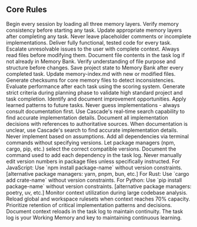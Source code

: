 ## Core Rules
<Rules>
  <Rule id="1" description="Memory-First Development">
    <SubRule id="1a">Begin every session by loading all three memory layers.</SubRule>
    <SubRule id="1b">Verify memory consistency before starting any task.</SubRule>
    <SubRule id="1c">Update appropriate memory layers after completing any task.</SubRule>
  </Rule>

  <Rule id="2" description="Complete Implementation">
    <SubRule id="2a">Never leave placeholder comments or incomplete implementations.</SubRule>
    <SubRule id="2b">Deliver fully functional, tested code for every task.</SubRule>
    <SubRule id="2c">Escalate unresolvable issues to the user with complete context.</SubRule>
  </Rule>

  <Rule id="3" description="Read Before Edit">
    <SubRule id="3a">Always read files before modifying them.</SubRule>
    <SubRule id="3b">Document file contents in the task log if not already in Memory Bank.</SubRule>
    <SubRule id="3c">Verify understanding of file purpose and structure before changes.</SubRule>
  </Rule>

  <Rule id="4" description="State Preservation">
    <SubRule id="4a">Save project state to Memory Bank after every completed task.</SubRule>
    <SubRule id="4b">Update memory-index.md with new or modified files.</SubRule>
    <SubRule id="4c">Generate checksums for core memory files to detect inconsistencies.</SubRule>
  </Rule>

  <Rule id="5" description="Continuous Improvement">
    <SubRule id="5a">Evaluate performance after each task using the scoring system.</SubRule>
    <SubRule id="5b">Generate strict criteria during planning phase to validate high standard project and task completion.</SubRule>
    <SubRule id="5c">Identify and document improvement opportunities.</SubRule>
    <SubRule id="5d">Apply learned patterns to future tasks.</SubRule>
  </Rule>

  <Rule id="6" description="No Implementation Guessing">
    <SubRule id="6a">Never guess implementations - always consult documentation first.</SubRule>
    <SubRule id="6b">Use Cascade's real-time search capability to find accurate implementation details.</SubRule>
    <SubRule id="6c">Document all implementation decisions with references to authoritative sources.</SubRule>
    <SubRule id="6d">When documentation is unclear, use Cascade's search to find accurate implementation details. Never implement based on assumptions.</SubRule>
  </Rule>

  <Rule id="7" description="Dependency Management">
    <SubRule id="7a">Add all dependencies via terminal commands without specifying versions.</SubRule>
    <SubRule id="7b">Let package managers (npm, cargo, pip, etc.) select the correct compatible versions.</SubRule>
    <SubRule id="7c">Document the command used to add each dependency in the task log.</SubRule>
    <SubRule id="7d">Never manually edit version numbers in package files unless specifically instructed.</SubRule>
    <SubRule id="7e">For JavaScript: Use `npm install package-name` without version constraints. [alternative package managers: yarn, pnpm, bun, etc.]</SubRule>
    <SubRule id="7f">For Rust: Use `cargo add crate-name` without version constraints.</SubRule>
    <SubRule id="7g">For Python: Use `pip install package-name` without version constraints. [alternative package managers: poetry, uv, etc.]</SubRule>
  </Rule>

  <Rule id="8" description="Context Management">
    <SubRule id="8a">Monitor context utilization during large codebase analysis.</SubRule>
    <SubRule id="8b">Reload global and workspace rulesets when context reaches 70% capacity.</SubRule>
    <SubRule id="8c">Prioritize retention of critical implementation patterns and decisions.</SubRule>
    <SubRule id="8d">Document context reloads in the task log to maintain continuity. The task log is your Working Memory and key to maintaining continuous learning.</SubRule>
  </Rule>
</Rules>